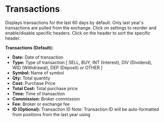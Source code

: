 # **Transactions**

Displays transactions for the last 60 days by default. Only last year's transactions are pulled from the exchange.
Click on settings to reorder and enable/disable specific headers.
Click on the header to sort the specific header.

**Transactions (Default):**
  - **Date:** Date of transaction
  - **Type:** Type of transaction [ SELL, BUY, INT (Interest), DIV (Dividend), WID (Withdrawal), DEP (Deposit) or OTHER ]
  - **Symbol:** Name of symbol
  - **Qty:** Total quantity
  - **Cost:** Purchase Price
  - **Total Cost:** Total purchase price
  - **Time:** Time of transaction
  - **Commission:** Broker commission
  - **Fee:** Broker or exchange fee
  - **ID (Optional):** Transaction ID
    Note: Transaction ID will be auto-formatted from positions from the last year using <date-symbol>
